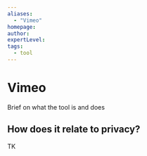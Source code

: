 ```yaml
---
aliases:
  - "Vimeo"
homepage: 
author: 
expertLevel: 
tags:
  - tool
---
```

# Vimeo

Brief on what the tool is and does 

## How does it relate to privacy?

TK 

